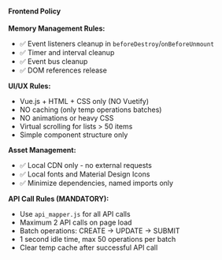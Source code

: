 #### Frontend Policy
**Memory Management Rules:**
- ✅ Event listeners cleanup in `beforeDestroy`/`onBeforeUnmount`
- ✅ Timer and interval cleanup
- ✅ Event bus cleanup
- ✅ DOM references release

**UI/UX Rules:**
- Vue.js + HTML + CSS only (NO Vuetify)
- NO caching (only temp operations batches)
- NO animations or heavy CSS
- Virtual scrolling for lists > 50 items
- Simple component structure only

**Asset Management:**
- ✅ Local CDN only - no external requests
- ✅ Local fonts and Material Design Icons
- ✅ Minimize dependencies, named imports only

**API Call Rules (MANDATORY):**
- Use `api_mapper.js` for all API calls
- Maximum 2 API calls on page load
- Batch operations: CREATE → UPDATE → SUBMIT
- 1 second idle time, max 50 operations per batch
- Clear temp cache after successful API call
